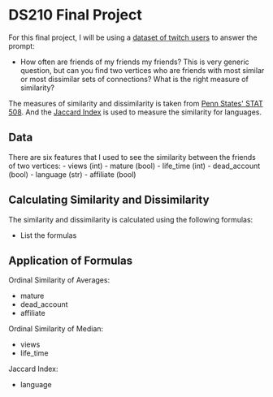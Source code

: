 # DS210 Final Project

For this final project, I will be using a [dataset of twitch users](https://arxiv.org/abs/2005.07959) to answer the prompt:

- How often are friends of my friends my friends? This is very generic question, but can you find two vertices who are friends with most similar or most dissimilar sets of connections? What is the right measure of similarity?

The measures of similarity and dissimilarity is taken from [Penn States' STAT 508](https://online.stat.psu.edu/stat508/lesson/1b/1b.2/1b.2.1). And the [Jaccard Index](https://www.statisticshowto.com/jaccard-index/) is used to measure the similarity for languages.

## Data

There are six features that I used to see the similarity between the friends of two vertices:
    - views (int)
    - mature (bool)
    - life_time (int)
    - dead_account (bool)
    - language (str)
    - affiliate (bool)

## Calculating Similarity and Dissimilarity

The similarity and dissimilarity is calculated using the following formulas:

- List the formulas

## Application of Formulas

Ordinal Similarity of Averages:

- mature
- dead_account
- affiliate

Ordinal Similarity of Median:

- views
- life_time

Jaccard Index:

- language